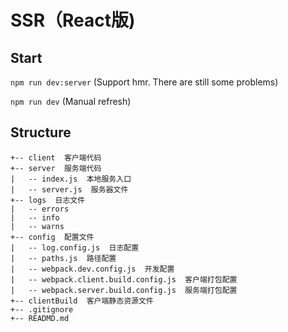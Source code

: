 # SSR（React版)

## Start
`npm run dev:server` (Support hmr. There are still some problems)

`npm run dev` (Manual refresh)

## Structure
```
+-- client  客户端代码
+-- server  服务端代码
|   -- index.js  本地服务入口
|   -- server.js  服务器文件
+-- logs  日志文件
|   -- errors 
|   -- info 
|   -- warns 
+-- config  配置文件
|   -- log.config.js  日志配置
|   -- paths.js  路径配置
|   -- webpack.dev.config.js  开发配置
|   -- webpack.client.build.config.js  客户端打包配置
|   -- webpack.server.build.config.js  服务端打包配置
+-- clientBuild  客户端静态资源文件
+-- .gitignore
+-- READMD.md
```